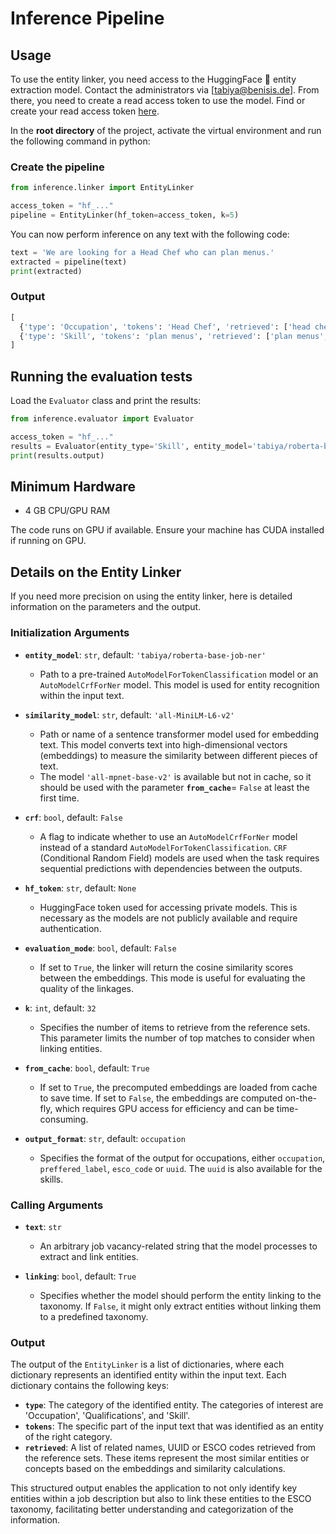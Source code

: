 # Inference Pipeline

## Usage

To use the entity linker, you need access to the HuggingFace 🤗 entity extraction model. Contact the administrators via [tabiya@benisis.de]. From there, you need to create a read access token to use the model. Find or create your read access token [here](https://huggingface.co/settings/tokens).

In the **root directory** of the project, activate the virtual environment and run the following command in python:

### Create the pipeline

```python
from inference.linker import EntityLinker

access_token = "hf_..."
pipeline = EntityLinker(hf_token=access_token, k=5)
```

You can now perform inference on any text with the following code:

```python
text = 'We are looking for a Head Chef who can plan menus.'
extracted = pipeline(text)
print(extracted)
```

### Output

```python
[
  {'type': 'Occupation', 'tokens': 'Head Chef', 'retrieved': ['head chef', 'industrial head chef', 'head pastry chef', 'chef', 'kitchen chef']},
  {'type': 'Skill', 'tokens': 'plan menus', 'retrieved': ['plan menus', 'plan patient menus', 'present menus', 'plan schedule', 'plan engineering activities']}
]
```

## Running the evaluation tests

Load the `Evaluator` class and print the results:

```python
from inference.evaluator import Evaluator

access_token = "hf_..."
results = Evaluator(entity_type='Skill', entity_model='tabiya/roberta-base-job-ner', similarity_model='all-MiniLM-L6-v2', crf=False, evaluation_mode=True, hf_token=access_token)
print(results.output)
```

## Minimum Hardware

- 4 GB CPU/GPU RAM

The code runs on GPU if available. Ensure your machine has CUDA installed if running on GPU.

## Details on the Entity Linker

If you need more precision on using the entity linker, here is detailed information on the parameters and the output.

### Initialization Arguments

- **`entity_model`**: `str`, default: `'tabiya/roberta-base-job-ner'`
  - Path to a pre-trained `AutoModelForTokenClassification` model or an `AutoModelCrfForNer` model. This model is used for entity recognition within the input text.
  
- **`similarity_model`**: `str`, default: `'all-MiniLM-L6-v2'`
  - Path or name of a sentence transformer model used for embedding text. This model converts text into high-dimensional vectors (embeddings) to measure the similarity between different pieces of text.
  - The model `'all-mpnet-base-v2'` is available but not in cache, so it should be used with the parameter **`from_cache`**= `False` at least the first time.
  
- **`crf`**: `bool`, default: `False`
  - A flag to indicate whether to use an `AutoModelCrfForNer` model instead of a standard `AutoModelForTokenClassification`. `CRF` (Conditional Random Field) models are used when the task requires sequential predictions with dependencies between the outputs.
  
- **`hf_token`**: `str`, default: `None`
  - HuggingFace token used for accessing private models. This is necessary as the models are not publicly available and require authentication.
  
- **`evaluation_mode`**: `bool`, default: `False`
  - If set to `True`, the linker will return the cosine similarity scores between the embeddings. This mode is useful for evaluating the quality of the linkages.
  
- **`k`**: `int`, default: `32`
  - Specifies the number of items to retrieve from the reference sets. This parameter limits the number of top matches to consider when linking entities.
  
- **`from_cache`**: `bool`, default: `True`
  - If set to `True`, the precomputed embeddings are loaded from cache to save time. If set to `False`, the embeddings are computed on-the-fly, which requires GPU access for efficiency and can be time-consuming.

- **`output_format`**: `str`, default: `occupation`
  - Specifies the format of the output for occupations, either `occupation`, `preffered_label`, `esco_code` or `uuid`. The `uuid` is also available for the skills.

### Calling Arguments

- **`text`**: `str`
  - An arbitrary job vacancy-related string that the model processes to extract and link entities.
  
- **`linking`**: `bool`, default: `True`
  - Specifies whether the model should perform the entity linking to the taxonomy. If `False`, it might only extract entities without linking them to a predefined taxonomy.

### Output

The output of the `EntityLinker` is a list of dictionaries, where each dictionary represents an identified entity within the input text. Each dictionary contains the following keys:

- **`type`**: The category of the identified entity. The categories of interest are 'Occupation', 'Qualifications', and 'Skill'.
- **`tokens`**: The specific part of the input text that was identified as an entity of the right category.
- **`retrieved`**: A list of related names, UUID or ESCO codes retrieved from the reference sets. These items represent the most similar entities or concepts based on the embeddings and similarity calculations.

This structured output enables the application to not only identify key entities within a job description but also to link these entities to the ESCO taxonomy, facilitating better understanding and categorization of the information.
